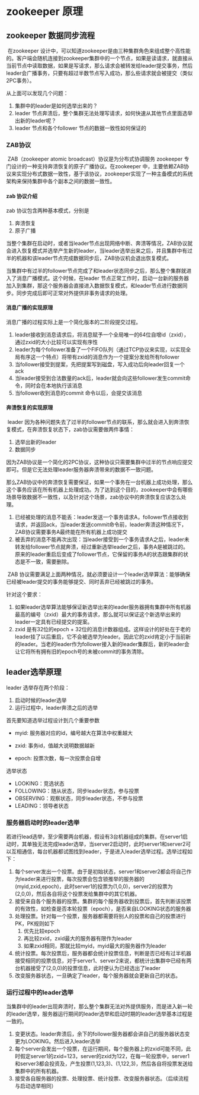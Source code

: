 # zookeeper 原理

## zookeeper 数据同步流程

​		在zookeeper 设计中，可以知道zookeeper是由三种集群角色来组成整个高性能的。客户端会随机连接到zookeeper集群中的一个节点，如果是读请求，就直接从当前节点中读取数据，如果是写请求，那么请求会被转发给leader提交事务，然后leader会广播事务，只要有超过半数节点写入成功，那么些请求就会被提交（类似2PC事务）。

从上面可以发现几个问题：

1. 集群中的leader是如何选举出来的？
2. leader 节点奔溃后，整个集群无法处理写请求，如何快速从其他节点里面选举出新的leader呢？
3. leader 节点和各个follower 节点的数据一致性如何保证的



### ZAB协议

​		ZAB（zookeeper atomic broadcast）协议是为分布式协调服务 zookeeper 专门设计的一种支持奔溃恢复的原子广播协议。在zookeeper 中，主要依赖ZAB协议来实现分布式数据一致性，基于该协议，zookeeper实现了一种主备模式的系统架构来保持集群中各个副本之间的数据一致性。



#### zab 协议介绍

zab 协议包含两种基本模式，分别是

1. 奔溃恢复
2. 原子广播



​		当整个集群在启动时，或者当leader节点出现网络中断、奔溃等情况，ZAB协议就会进入恢复模式并选举产生新的leader，当leader选举出来之后，并且集群中有过半的机器和该leader节点完成数据同步后，ZAB协议机会退出恢复模式。

​		当集群中有过半的follower节点完成了和leader状态同步之后，那么整个集群就进入了消息广播模式。这个时候，在leader 节点正常工作时，启动一台新的服务器加入到集群，那这个服务器会直接进入数据恢复模式，和leader节点进行数据同步。同步完成后即可正常对外提供非事务请求的处理。



#### 消息广播的实现原理

消息广播的过程实际上是一个简化版本的二阶段提交过程。

1. leader接收到消息请求后，将消息赋予一个全局唯一的64位自增id（zxid），通过zxid的大小比较可以实现有序性
2. leader为每个follower准备了一个FIFO队列（通过TCP协议来实现，以实现全局有序这一个特点）将带有zxid的消息作为一个提案分发给所有follower
3. 当follower接受到提案，先把提案写到磁盘，写入成功后向leader回复一个ack
4. 当leader接受到合法数量的ack后，leader就会向这些follower发生commit命令，同时会在本地执行该消息
5. 当follower收到消息的commit 命令以后，会提交该消息



#### 奔溃恢复的实现原理



​		leader 因为各种问题失去了过半的follower节点的联系，那么就会进入到奔溃恢复模式，在奔溃恢复状态下，zab协议需要做两件事情：

1. 选举出新的leader
2. 数据同步



​		因为ZAB协议是一个简化的2PC协议，这种协议只需要集群中过半的节点响应提交即可。但是它无法处理leader服务器奔溃带来的数据不一致问题。

​		那么ZAB协议中的奔溃恢复需要保证，如果一个事务在一台机器上成功处理，那么这个事务应该在所有机器上处理成功。为了达到这个目的，zookeeper中会有哪些场景导致数据不一致性，以及针对这个场景，zab协议中的奔溃恢复应该怎么处理。

1. 已经被处理的消息不能丢：leader发送一个事务请求A，follower节点接收到请求，并返回ack，当leader发送commit命令前，leader奔溃这种情况下，ZAB协议需要事务A最终能在所有机器上成功提交
2. 被丢弃的消息不能再次出现：当leader接受到一个事务请求A之后，leader未转发给follower节点就奔溃，经过重新选举leader之后，事务A是被跳过的。原来的leader重启后变成了follower节点，它保留的事务A的状态跟集群的状态是不一致，需要删除。



​		ZAB 协议需要满足上面两种情况，就必须要设计一个leader选举算法：能够确保已经被leader提交的事务能够提交、同时丢弃已经被跳过的事务。

针对这个要求：

1. 如果leader选举算法能够保证新选举出来的leader服务器拥有集群中所有机器最高的编号（zxid）最大的事务请求，那么就可以保证这个新选举出来的leader一定具有已经提交的提案。
2. zxid 是有32位的epoch + 32位的消息计数器组成。这样设计的好处在于老的leader挂了以后重启，它不会被选举为leader。因此它的zxid肯定小于当前新的leader。当老的leader作为follower接入新的leader集群后，新的leader会让它将所有拥有旧的epoch号的未被commit的事务清除。





## leader选举原理



leader 选举存在两个阶段：

1. 启动时候的leader选举
2. 运行过程中，leader奔溃之后的选举



首先要知道选举过程设计到几个重要参数

- myid: 服务器对应的id，编号越大在算法中权重越大

- zxid: 事务id，值越大说明数据越新
- epoch: 投票次数，每一次投票会自增

选举状态

- LOOKING：竞选状态
- FOLLOWING：随从状态，同步leader状态，参与投票
- OBSERVING：观察状态，同步leader状态，不参与投票
- LEADING：领导者状态





### 服务器启动时的leader选举 

​		若进行lead选举，至少需要两台机器，假设有3台机器组成的集群。在server1启动时，其单独无法完成leader选举，当server2启动时，此时server1和server2可以互相通信，每台机器都试图找到leader，于是进入leader选举过程。选举过程如下：

1. 每个server发出一个投票。由于是初始状态，server1和server2都会将自己作为leader来进行投票，每次投票会包含锁推举的服务器的(myid,zxid,epoch)，此时server1的投票为(1,0,0)，server2的投票为(2,0,0)，然后各自将这个投票发给集群中的其它机器。
2. 接受来自各个服务器的投票。集群的每个服务器收到投票后，首先判断该投票的有效性，如检查是否本轮投票（epoch），是否来自LOOKING状态的服务器
3. 处理投票。针对每一个投票，服务器都需要将别人的投票和自己的投票进行PK，PK规则如下
   1. 优先比较epoch
   2. 再比较zxid，zxid最大的服务器有限作为leader
   3. 如果zxid相同，那就比较myid，myid最大的服务器作为leader
4. 统计投票。每次投票后，服务器都会统计投票信息，判断是否已经有过半机器接受相同的投票信息，对于server1、server2来说，都统计出集群中已经有两台机器接受了(2,0,0)的投票信息，此时便认为已经选出了leader
5. 改变服务器状态，一旦确定了leader，每个服务器就会更新自己的状态。

### 运行过程中的leader选举

​		当集群中的leader出现奔溃时，那么整个集群无法对外提供服务，而是进入新一轮的leader选举，服务器运行期间的leader选举和启动时期的leader选举基本过程是一致的。

1. 变更状态。leader奔溃后，余下的follower服务器都会讲自己的服务器状态变更为LOOKING。然后进入leader选举
2. 每个server会发出一个投票，在运行期间，每个服务器上的zxid可能不同，此时假定server1的zxid=123，server的zxid为122，在每一轮投票中，server1和server3都会投资及，产生投票(1,123,3)、(1,122,3)，然后各自将投票发送给集群中的所有机器。
3. 接受各自服务器的投票、处理投票、统计投票、改变服务器状态。（后续流程与启动选举相同）











